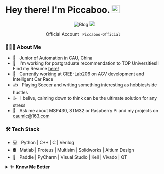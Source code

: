 
# Hey there! I'm Piccaboo. <img src="https://media.giphy.com/media/hvRJCLFzcasrR4ia7z/giphy.gif" width="25px"></a>
<p align="center">
	<img src="https://img.shields.io/badge/blog-1000+%20pageview-green" alt="Blog"></a>
	<a href="mailto:caumlc@163.com"><img src="https://img.shields.io/badge/-caumlc@163.com-c14438?style=flat-square&logo=Gmail&logoColor=white&link=mailto:caumlc@163.com"></a>
</p>

<p align="center">
	<p align="center">Official Account <code> Piccaboo-Official </code></p>
</p>

<h3> 👨🏻‍💻 About Me </h3>

- 🔭 &nbsp; Junior of Automation in CAU, China
- 🙋 &nbsp; I'm working for postgraduate recommendation to TOP Universities!! Find my Resume [here!](https://github.com/Piccabo0/Piccabo0/blob/main/MyResume.pdf) 
- 🌱 &nbsp; Currently working at CIEE-Lab206 on AGV development and Intelligent Car Race
- ✍️ &nbsp; Playing Soccer and writing something interesting as hobbies/side hustles
- ☕ &nbsp; I belive, calming down to think can be the ultimate solution for any stress
- 💬 &nbsp; Ask me about MSP430, STM32 or Raspberry Pi and my projects on caumlc@163.com
<!--
- :star: You may like [Healthy Code tracer](https://github.com/haoruilee/M5Stack_Healthy_code_tracer), [face recognize](https://github.com/haoruilee/Face_recognize)  or [take-out system](https://github.com/haoruilee/ZuiSuWaiMai-MFC)
-->

<h3>🛠 Tech Stack</h3>

- 💻 &nbsp; Python | C++ | C | Verilog  
- 🛢 &nbsp; Matlab | Proteus | Multisim | Solidworks | Altium Design
- 🔧 &nbsp; Paddle | PyCharm | Visual Studio | Keil | Vivado | QT


<details>
  <summary><b>✨&nbsp;&nbsp;Know&nbsp;Me&nbsp;Better</b></summary>
  <br/>

I am a Full Stack Developer developer in Automatic Control Field.

### My Projects
All of my projects will be released as open-source on GitHub, completed but not uploaded projects will also be updated:

- [Raspberry Pi - CV](https://github.com/) - It is an intelligent vehicle based on RFID and CV and I used Raspberry Pi 4B to develop it. Based on RFID tag and QR code, the vehicle can realize intelligent guidance function in a fixed environment. Based on infrared & ultrasonic sensor group, steering gear and USB camera, the vehicle can also realize intelligent obstacle avoidance function.
	
- [MSP430 - IoT](https://github.com/Piccabo0/MSP430-IoT) - It is a home intelligent henhouse monitoring and control system. I use MSP430 board to realize the interconnection of "edge, mobile and cloud terminal". At the edge, the monitoring and real-time display of environmental factors, data storage and the development of early warning system are realized. In the mobile terminal, I used QT to develop the upper computer control software, realizing the monitoring of the system by UART / TCP. On the cloud, Alibaba cloud platform is used to save and display historical data.
	
- [Basys3 - FPGA ](https://github.com/Piccabo0/Basys3-FPGA) - It is a car that automatically goes back and forth between the starting line and the finish line. In the process, the car can complete corresponding actions in different sections. It has the functions of obstacle avoidance, voice control and driving state detection.
	
- [Matlab - CV](https://github.com/Piccabo0/Matlab-CV) - Analysis of flower rising trend based on the proportion of flowers of different sizes using Matlab.
	
- [STM32 - IoT](https://github.com/) - An Auto Guided Vehicle which my teammates and I are doing.

### Curriculum Experiments

- [Automatic Control Principle](https://github.com/Piccabo0/Automation_Principles) - Some theoretical simulations.

- [AI courses](https://github.com/) - Using neural network to realize image classification and target detection.

- [Driving Theory of Motor](https://github.com/Piccabo0/MotorDrive) - Simulation of motor characteristics.

- [Computer Control System](https://github.com/) - Some theoretical simulations.

	
### Awards and Scholarships
- Won the 3rd Award of the 2021 China College Students' 'Internet+' Innovation and Entrepreneurship Competition
- Won the Honorable Price of Mathematical Contest In Modeling
- Won the 1st Award of China Agriculture University Modeling Contest

- National Scholarships
- Presidential Fellowship (Awarded to 20 students of the whole school each year )
- Jinlongyu Scholarships
- Academic first-class scholarship
	
</details> 

<!--
</p>
	<p align="center"><code>⬇️  click the image to quickly chat with me or some anon here! ⬇️</code></p>
	<p align="center"><a href="https://chat.getloli.com/room/@haoruilee.github?title=lee%E7%9A%84Github%E7%95%99%E8%A8%80%E6%9D%BF"><img src="https://chat.getloli.com/room/@haoruilee.github/svg?width=500&height=280&limit=20&theme=light&title=haoruilee@github:%20~&fontSize=13" alt="chatroom"></a></p>
</p>
-->
